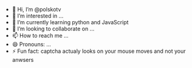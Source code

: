 - 👋 Hi, I’m @polskotv
- 👀 I’m interested in ...
- 🌱 I’m currently learning python and JavaScript
- 💞️ I’m looking to collaborate on ...
- 📫 How to reach me ...
- 😄 Pronouns: ...
- ⚡ Fun fact: captcha actualy looks on your mouse moves and not your anwsers

<!---
polskotv/polskotv is a ✨ special ✨ repository because its `README.md` (this file) appears on your GitHub profile.
You can click the Preview link to take a look at your changes.
--->
